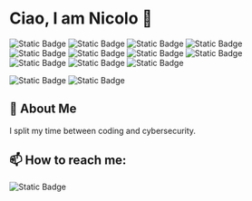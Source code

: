 # Ciao, I am Nicolo 👋


<p>
  <img alt="Static Badge" src="https://img.shields.io/badge/Javascript-darkorange?logo=javascript">
  <img alt="Static Badge" src="https://img.shields.io/badge/Nodejs-darkgreen?logo=nodedotjs">
  <img alt="Static Badge" src="https://img.shields.io/badge/MongoDB-darkgreen?logo=mongodb">
  <img alt="Static Badge" src="https://img.shields.io/badge/MySQL-darkorange?logo=mysql">
  <img alt="Static Badge" src="https://img.shields.io/badge/Gitlab-darkred?logo=gitlab">
  <img alt="Static Badge" src="https://img.shields.io/badge/Git-darkred?logo=git">
  <img alt="Static Badge" src="https://img.shields.io/badge/Axios-darkviolet?logo=axios">
  <img alt="Static Badge" src="https://img.shields.io/badge/Puppeteer-darkblue?logo=puppeteer">
  <img alt="Static Badge" src="https://img.shields.io/badge/Jest-darkred?logo=jest">
  <img alt="Static Badge" src="https://img.shields.io/badge/VSCode-darkblue?logo=visualstudiocode">
  <img alt="Static Badge" src="https://img.shields.io/badge/AWS-darkorange?logo=amazonaws">
</p>
<p>
  <img alt="Static Badge" src="https://img.shields.io/badge/HTB-nvattai-darkgreen?style=flat&logo=hackthebox">
  <img alt="Static Badge" src="https://img.shields.io/badge/Kali-darkblue?logo=kalilinux">
</p>


## 🚀 About Me
I split my time between coding and cybersecurity. 


## 📫 How to reach me:
<img alt="Static Badge" src="https://img.shields.io/badge/LinkedIn-nicolovattai-darkblue?logo=linkedin&link=www.linkedin.com%2Fin%2Fnicolovattai">

